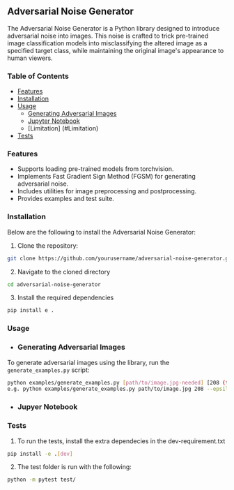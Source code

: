 ## Adversarial Noise Generator

The Adversarial Noise Generator is a Python library designed to introduce adversarial noise into images. This noise is crafted to trick pre-trained image classification models into misclassifying the altered image as a specified target class, while maintaining the original image's appearance to human viewers.


### Table of Contents
- [Features](#features)
- [Installation](#installation)
- [Usage](#usage)
  - [Generating Adversarial Images](#generating-adversarial-images)
  - [Jupyter Notebook](#visualizing-attacks)
  - [Limitation] (#Limitation)
- [Tests](#test)


### Features

- Supports loading pre-trained models from torchvision.
- Implements Fast Gradient Sign Method (FGSM) for generating adversarial noise.
- Includes utilities for image preprocessing and postprocessing.
- Provides examples and test suite.

### Installation

Below are the following to install the Adversarial Noise Generator:

1. Clone the repository:
```bash
git clone https://github.com/yourusername/adversarial-noise-generator.git
```

2. Navigate to the cloned directory

```bash
cd adversarial-noise-generator
```

3.  Install the required dependencies

```bash
pip install e .
``` 

### Usage

- ### Generating Adversarial Images

To generate adversarial images using the library, run the `generate_examples.py` script:

```bash
python examples/generate_examples.py [path/to/image.jpg-needed] [208 (target-class-needed)] 
e.g. python examples/generate_examples.py path/to/image.jpg 208 --epsilon 0.05 --model_name resnet18
```
- ### Jupyer Notebook



### Tests

1.  To run the tests, install the extra dependecies in the dev-requirement.txt 

```bash
pip install -e .[dev]
```

2.  The test folder is run with the following:
```bash
python -m pytest test/
```